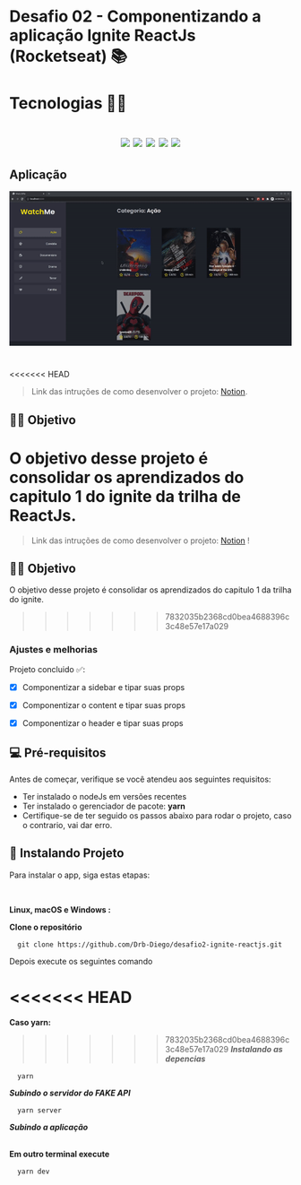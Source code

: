 # Desafio 02 - Componentizando a aplicação Ignite ReactJs (Rocketseat) 📚

<h1>
  Tecnologias 👨‍💻
  </br>
  </br>
  <div align="center">
    <img src="https://img.shields.io/badge/Babel-F9DC3E?style=for-the-badge&logo=babel&logoColor=white">
    <img src="https://img.shields.io/badge/Webpack-8DD6F9?style=for-the-badge&logo=Webpack&logoColor=white">
    <img src="https://img.shields.io/badge/React-20232A?style=for-the-badge&logo=react&logoColor=61DAFB">
    <img src="https://img.shields.io/badge/TypeScript-007ACC?style=for-the-badge&logo=typescript&logoColor=white">
    <img src="https://img.shields.io/badge/json-5E5C5C?style=for-the-badge&logo=json&logoColor=white">
  </div>
</h1>




## Aplicação

<p align="center">
  <img src="./images/gif-aplicacap.gif" alt="imagem do projeto" width="900px" heigth="500px">
</p>

#

<<<<<<< HEAD
> Link das intruções de como desenvolver o projeto: [Notion](https://www.notion.so/Desafio-02-Componentizando-a-aplica-o-b9f0f025c95b437699d0c3115f55b0f1#2d280cefd8b54556a3585b2dcd0d8191).


## 🖖🏼 Objetivo
O objetivo desse projeto é consolidar os aprendizados do capitulo 1 do ignite da trilha de ReactJs.
=======
> Link das intruções de como desenvolver o projeto: [Notion](https://www.notion.so/Desafio-02-Componentizando-a-aplica-o-b9f0f025c95b437699d0c3115f55b0f1#2d280cefd8b54556a3585b2dcd0d8191) !


## 🖖🏼 Objetivo
O objetivo desse projeto é consolidar os aprendizados do capitulo 1 da trilha do ignite.
>>>>>>> 7832035b2368cd0bea4688396c3c48e57e17a029

### Ajustes e melhorias

Projeto concluido ✅:

- [x] Componentizar a sidebar e tipar suas props

- [x] Componentizar o content e tipar suas props

- [x] Componentizar o header e tipar suas props



## 💻 Pré-requisitos

Antes de começar, verifique se você atendeu aos seguintes requisitos:
* Ter instalado o nodeJs em versões recentes
* Ter instalado o gerenciador de pacote: **yarn**
* Certifique-se de ter seguido os passos abaixo para rodar o projeto, caso o contrario, vai dar erro.

## 🚀 Instalando Projeto

Para instalar o app, siga estas etapas:

</br>

**Linux, macOS e Windows :**

**Clone o repositório**

```
  git clone https://github.com/Drb-Diego/desafio2-ignite-reactjs.git
```

Depois execute os seguintes comando 

<<<<<<< HEAD
=======
**Caso yarn:**

>>>>>>> 7832035b2368cd0bea4688396c3c48e57e17a029
***Instalando as depencias***
```
  yarn
```
***Subindo o servidor do FAKE API***
```
  yarn server
```
***Subindo a aplicação***
 <br>
 <br>
 
**Em outro terminal execute**
```
  yarn dev
```